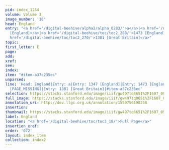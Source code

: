 ```yaml
---
pid: index_1254
volume: Volume 3
image_number: '18'
head: England
entry: "<a href='/digital-beehive/alpha2/alpha_0283/'>a</a>|<a href='/digital-beehive/toc/toc2_263/'>1347
  [England]</a>|<a href='/digital-beehive/toc/toc2_288/'>1473 [England]</a>|1840 [PAGE_MISSING]|<a
  href='/digital-beehive/toc/toc2_270/'>1381 [Great Britain]</a>"
topic: 
first_letter: E
page: 
add: 
xref: 
see: 
index: 
item: "#item-a37c235ec"
unparsed: 
line: 'Head: England|Entry: a|Entry: 1347 [England]|Entry: 1473 [England]|Entry: 1840
  [PAGE_MISSING]|Entry: 1381 [Great Britain]|#item-a37c235ec'
selection: https://stacks.stanford.edu/image/iiif/gw497tq8651%2F1607_0961/1842,1442,745,208/full/0/default.jpg
full_image: https://stacks.stanford.edu/image/iiif/gw497tq8651%2F1607_0961/full/full/0/default.jpg
annotation_uri: http://dev.llgc.org.uk/annotation/1559756198358
insertion: 
thumbnail: https://stacks.stanford.edu/image/iiif/gw497tq8651%2F1607_0961/1842,1442,745,208/150,/0/default.jpg
label: England
location: "<a href='/digital-beehive/toc/toc3_18/'>Full Page</a>"
insertion_xref: 
order: '072'
layout: index_item
collection: index2
---
```

